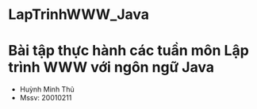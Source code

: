 # LapTrinhWWW_Java
# Bài tập thực hành các tuần môn Lập trình WWW với ngôn ngữ Java

- Huỳnh Minh Thủ
- Mssv: 20010211

